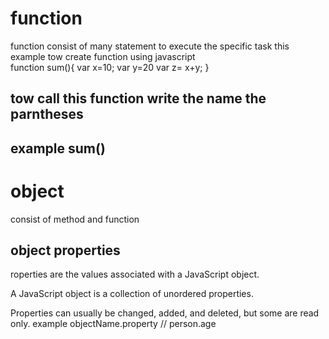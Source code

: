 # function
function consist of many statement to execute the specific task
this example  tow create function using javascript  
function sum(){
    var x=10;
    var y=20
    var z= x+y;
}
## tow call this function write the name the parntheses
 ## example sum()
 # object
 consist of method and function
 ## object properties
 roperties are the values associated with a JavaScript object.

A JavaScript object is a collection of unordered properties.

Properties can usually be changed, added, and deleted, but some are read only.
example  objectName.property         // person.age